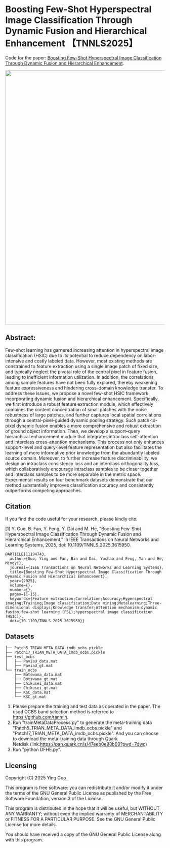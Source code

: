 # Boosting Few-Shot Hyperspectral Image Classification Through Dynamic Fusion and Hierarchical Enhancement 【TNNLS2025】

Code for the paper: [Boosting Few-Shot Hyperspectral Image Classification Through Dynamic Fusion and Hierarchical Enhancement](https://ieeexplore.ieee.org/document/11194743).

<p align='center'>
  <img src='Figures/DFHE.png' width="800px">
</p>

## Abstract:
Few-shot learning has garnered increasing attention in hyperspectral image classification (HSIC) due to its potential to reduce dependency on labor-intensive and costly labeled data. However, most existing methods are constrained to feature extraction using a single image patch of fixed size, and typically neglect the pivotal role of the central pixel in feature fusion, leading to inefficient information utilization. In addition, the correlations among sample features have not been fully explored, thereby weakening feature expressiveness and hindering cross-domain knowledge transfer. To address these issues, we propose a novel few-shot HSIC framework incorporating dynamic fusion and hierarchical enhancement. Specifically, we first introduce a robust feature extraction module, which effectively combines the content concentration of small patches with the noise robustness of large patches, and further captures local spatial correlations through a central-pixel-guided dynamic pooling strategy. Such patch-to-pixel dynamic fusion enables a more comprehensive and robust extraction of ground object information. Then, we develop a support–query hierarchical enhancement module that integrates intraclass self-attention and interclass cross-attention mechanisms. This process not only enhances support-level and query-level feature representation but also facilitates the learning of more informative prior knowledge from the abundantly labeled source domain. Moreover, to further increase feature discriminability, we design an intraclass consistency loss and an interclass orthogonality loss, which collaboratively encourage intraclass samples to be closer together and interclass samples to be more separable in the metric space. Experimental results on four benchmark datasets demonstrate that our method substantially improves classification accuracy and consistently outperforms competing approaches.

## Citation

If you find the code useful for your research, please kindly cite:

[1] Y. Guo, B. Fan, Y. Feng, Y. Dai and M. He, "Boosting Few-Shot Hyperspectral Image Classification Through Dynamic Fusion and Hierarchical Enhancement," in IEEE Transactions on Neural Networks and Learning Systems, 2025, doi: 10.1109/TNNLS.2025.3615950.

```
@ARTICLE{11194743,
  author={Guo, Ying and Fan, Bin and Dai, Yuchao and Feng, Yan and He, Mingyi},
  journal={IEEE Transactions on Neural Networks and Learning Systems}, 
  title={Boosting Few-Shot Hyperspectral Image Classification Through Dynamic Fusion and Hierarchical Enhancement}, 
  year={2025},
  volume={},
  number={},
  pages={1-15},
  keywords={Feature extraction;Correlation;Accuracy;Hyperspectral imaging;Training;Image classification;Data mining;Metalearning;Three-dimensional displays;Knowledge transfer;Attention mechanism;dynamic fusion;few-shot learning (FSL);hyperspectral image classification (HSIC)},
  doi={10.1109/TNNLS.2025.3615950}}

```
## Datasets

```
├── Patch5_TRIAN_META_DATA_imdb_ocbs.pickle
├── Patch17_TRIAN_META_DATA_imdb_ocbs.pickle
├── test_ocbs
│   ├── PaviaU_data.mat
│   ├── PaviaU_gt.mat
└── train_ocbs
    ├── Botswana_data.mat
    ├── Botswana_gt.mat
    ├── Chikusei_data.mat
    ├── Chikusei_gt.mat
    ├── KSC_data.mat
    └── KSC_gt.mat
```
1) Please prepare the training and test data as operated in the paper. The used OCBS band selection method is referred to https://github.com/tanmlh.
2) Run "trainMetaDataProcess.py" to generate the meta-training data "Patch5_TRIAN_META_DATA_imdb_ocbs.pickle" and "Patch17_TRIAN_META_DATA_imdb_ocbs.pickle". And you can choose to download the meta-training data through Quark Netdisk (link:https://pan.quark.cn/s/47eeb0e98b00?pwd=7dwc)
3) Run "python DFHE.py".

Licensing
--
Copyright (C) 2025 Ying Guo

This program is free software: you can redistribute it and/or modify it under the terms of the GNU General Public License as published by the Free Software Foundation, version 3 of the License.

This program is distributed in the hope that it will be useful, but WITHOUT ANY WARRANTY; without even the implied warranty of MERCHANTABILITY or FITNESS FOR A PARTICULAR PURPOSE. See the GNU General Public License for more details.

You should have received a copy of the GNU General Public License along with this program.
